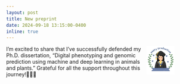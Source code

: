 ```yaml
---
layout: post
title: New preprint
date: 2024-09-18 13:15:00-0400
inline: true
---
```



<p>
    <span style="float: left; width: 75%;">
       I’m excited to share that I’ve successfully defended my Ph.D. dissertation, “Digital phenotyping and genomic prediction using machine and deep learning in animals and plants.” Grateful for all the support throughout this journey!📅🚀🎉
    </span>
    <img src="/assets/img/graduation1.png" style="float: left; width: 15%; height: 15%;" alt="gg">
</p>